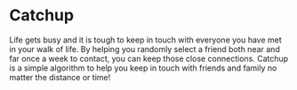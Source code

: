 # Catchup
Life gets busy and it is tough to keep in touch with everyone you have met in your walk of life. By helping you randomly select a friend both near and far once a week to contact, you can keep those close connections. Catchup is a simple algorithm to help you keep in touch with friends and family no matter the distance or time! 
